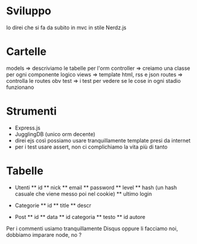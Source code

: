 Sviluppo
==========
Io direi che si fa da subito in mvc in stile Nerdz.js

Cartelle
==========

models => descriviamo le tabelle per l'orm
controller => creiamo una classe per ogni componente logico
views => template html, rss e json
routes => controlla le routes obv
test => i test per vedere se le cose in ogni stadio funzionano

Strumenti
==========
* Express.js
* JugglingDB (unico orm decente)
* direi ejs così possiamo usare tranquillamente template presi da internet
* per i test usare assert, non ci complichiamo la vita più di tanto

Tabelle
==========
* Utenti
** id
** nick
** email
** password
** level
** hash (un hash casuale che viene messo poi nel cookie)
** ultimo login

* Categorie
** id
** title
** descr

* Post
** id
** data
** id categoria
** testo
** id autore

Per i commenti usiamo tranquillamente Disqus oppure li facciamo noi, dobbiamo imparare node, no ?
